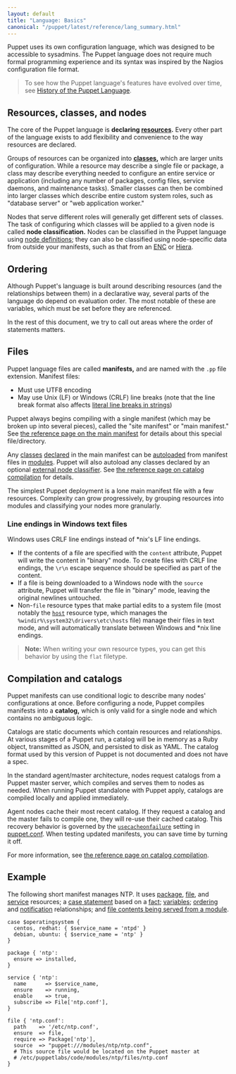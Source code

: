 ```yaml
---
layout: default
title: "Language: Basics"
canonical: "/puppet/latest/reference/lang_summary.html"
---
```


[site_manifest]: ./dirs_manifest.html
[autoload]: ./lang_namespaces.html#autoloader-behavior
[config]: ./config_file_main.html
[usecacheonfailure]: ./configuration.html#usecacheonfailure
[fileserve]: ./modules_fundamentals.html#files
[classes]: ./lang_classes.html
[enc]: /guides/external_nodes.html
[resources]: ./lang_resources.html
[chaining]: ./lang_relationships.html#chaining-arrows
[modules]: ./modules_fundamentals.html
[package]: ./type.html#package
[file]: ./type.html#file
[service]: ./type.html#service
[case]: ./lang_conditional.html#case-statements
[fact]: ./lang_variables.html#facts-and-built-in-variables
[variables]: ./lang_variables.html
[relationships]: ./lang_relationships.html
[ordering]: ./lang_relationships.html#ordering
[notification]: ./lang_relationships.html#refreshing-and-notification
[declared]: /references/glossary.html#declare
[string_newline]: ./lang_data_string.html#line-breaks
[node]: ./lang_node_definitions.html
[hiera]: {{hiera}}/
[compilation]: ./subsystem_catalog_compilation.html

Puppet uses its own configuration language, which was designed to be accessible to sysadmins. The Puppet language does not require much formal programming experience and its syntax was inspired by the Nagios configuration file format.

> To see how the Puppet language's features have evolved over time, see [History of the Puppet Language](./language_history.html).

## Resources, classes, and nodes

The core of the Puppet language is **declaring [resources][].** Every other part of the language exists to add flexibility and convenience to the way resources are declared.

Groups of resources can be organized into **[classes][],** which are larger units of configuration. While a resource may describe a single file or package, a class may describe everything needed to configure an entire service or application (including any number of packages, config files, service daemons, and maintenance tasks). Smaller classes can then be combined into larger classes which describe entire custom system roles, such as "database server" or "web application worker."

Nodes that serve different roles will generally get different sets of classes. The task of configuring which classes will be applied to a given node is called **node classification.**  Nodes can be classified in the Puppet language using [node definitions][node]; they can also be classified using node-specific data from outside your manifests, such as that from an [ENC][] or [Hiera][].

## Ordering

Although Puppet's language is built around describing resources (and the relationships between them) in a declarative way, several parts of the language do depend on evaluation order. The most notable of these are variables, which must be set before they are referenced.

In the rest of this document, we try to call out areas where the order of statements matters.

## Files

Puppet language files are called **manifests,** and are named with the `.pp` file extension. Manifest files:

* Must use UTF8 encoding
* May use Unix (LF) or Windows (CRLF) line breaks (note that the line break format also affects [literal line breaks in strings][string_newline])

Puppet always begins compiling with a single manifest (which may be broken up into several pieces), called the "site manifest" or "main manifest." See [the reference page on the main manifest][site_manifest] for details about this special file/directory.

Any [classes][] [declared][] in the main manifest can be [autoloaded][autoload] from manifest files in [modules][]. Puppet will also autoload any classes declared by an optional [external node classifier][enc]. See [the reference page on catalog compilation][compilation] for details.

The simplest Puppet deployment is a lone main manifest file with a few resources. Complexity can grow progressively, by grouping resources into modules and classifying your nodes more granularly.

### Line endings in Windows text files

Windows uses CRLF line endings instead of \*nix's LF line endings.

* If the contents of a file are specified with the `content` attribute, Puppet will write the content in "binary" mode. To create files with CRLF line endings, the `\r\n` escape sequence should be specified as part of the content.
* If a file is being downloaded to a Windows node with the `source` attribute, Puppet will transfer the file in "binary" mode, leaving the original newlines untouched.
* Non-`file` resource types that make partial edits to a system file (most notably the [`host`](./type.html#host) resource type, which manages the `%windir%\system32\drivers\etc\hosts` file) manage their files in text mode, and will automatically translate between Windows and \*nix line endings.

> **Note:** When writing your own resource types, you can get this behavior by using the `flat` filetype.

## Compilation and catalogs

Puppet manifests can use conditional logic to describe many nodes' configurations at once. Before configuring a node, Puppet compiles manifests into a **catalog,** which is only valid for a single node and which contains no ambiguous logic.

Catalogs are static documents which contain resources and relationships. At various stages of a Puppet run, a catalog will be in memory as a Ruby object, transmitted as JSON, and persisted to disk as YAML. The catalog format used by this version of Puppet is not documented  and does not have a spec.

In the standard agent/master architecture, nodes request catalogs from a Puppet master server, which compiles and serves them to nodes as needed. When running Puppet standalone with Puppet apply, catalogs are compiled locally and applied immediately.

Agent nodes cache their most recent catalog. If they request a catalog and the master fails to compile one, they will re-use their cached catalog. This recovery behavior is governed by the [`usecacheonfailure`][usecacheonfailure] setting in [puppet.conf][config]. When testing updated manifests, you can save time by turning it off.

For more information, see [the reference page on catalog compilation][compilation].

## Example

The following short manifest manages NTP. It uses [package][], [file][], and [service][] resources; a [case statement][case] based on a [fact][]; [variables][]; [ordering][] and [notification][] relationships; and [file contents being served from a module][fileserve].

``` puppet
case $operatingsystem {
  centos, redhat: { $service_name = 'ntpd' }
  debian, ubuntu: { $service_name = 'ntp' }
}

package { 'ntp':
  ensure => installed,
}

service { 'ntp':
  name      => $service_name,
  ensure    => running,
  enable    => true,
  subscribe => File['ntp.conf'],
}

file { 'ntp.conf':
  path    => '/etc/ntp.conf',
  ensure  => file,
  require => Package['ntp'],
  source  => "puppet:///modules/ntp/ntp.conf",
  # This source file would be located on the Puppet master at
  # /etc/puppetlabs/code/modules/ntp/files/ntp.conf
}
```